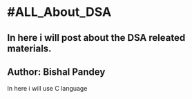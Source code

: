 <html>
  <head>
  </head>
  <body>
    <di>    
    <h1> #ALL_About_DSA </h1>
    <h2 > In here i will post about the DSA releated materials. </h2>
    <h2 id=" aut"> Author: Bishal Pandey</h2>
    <p> In here i will use C language</p>
    </di>
  </body>
</html>
